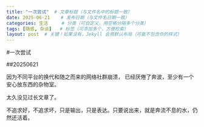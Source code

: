 ```yaml
---  
title: "一次尝试"  # 文章标题（与文件名中的标题一致）  
date: 2025-06-21    # 发布日期（与文件名日期一致）  
categories: 生活     # 分类（可自定义，用空格分隔多个分类）  
tags: [随感, 杂谈]   # 标签（可添加多个，方便检索）  
layout: post  # 关键！如果没有，Jekyll 会用默认布局（可能不包含你的样式）
---  
```


#一次尝试

##20250621

因为不同平台的换代和随之而来的网络社群崩溃，
已经厌倦了奔波，至少有一个安心放东西的杂物室。

太久没见过长文章了。
<!--more-->
不追求好，不追求坏，只是输出，只是表达。只要说出来，就是奔流不息的水，仍然还活着。